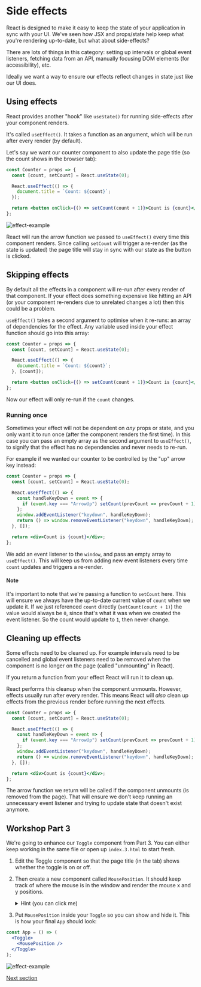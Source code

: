 # Side effects

React is designed to make it easy to keep the state of your application in sync with your UI. We've seen how JSX and props/state help keep what you're rendering up-to-date, but what about side-effects?

There are lots of things in this category: setting up intervals or global event listeners, fetching data from an API, manually focusing DOM elements (for accessibility), etc.

Ideally we want a way to ensure our effects reflect changes in state just like our UI does.

## Using effects

React provides another "hook" like `useState()` for running side-effects after your component renders.

It's called `useEffect()`. It takes a function as an argument, which will be run after every render (by default).

Let's say we want our counter component to also update the page title (so the count shows in the browser tab):

```jsx
const Counter = props => {
  const [count, setCount] = React.useState(0);

  React.useEffect(() => {
    document.title = `Count: ${count}`;
  });

  return <button onClick={() => setCount(count + 1)}>Count is {count}</button>;
};
```

![effect-example](https://user-images.githubusercontent.com/9408641/57864430-c9ecac00-77f3-11e9-8811-1242688c3e7d.gif)

React will run the arrow function we passed to `useEffect()` every time this component renders. Since calling `setCount` will trigger a re-render (as the state is updated) the page title will stay in sync with our state as the button is clicked.

## Skipping effects

By default all the effects in a component will re-run after every render of that component. If your effect does something expensive like hitting an API (or your component re-renders due to unrelated changes a lot) then this could be a problem.

`useEffect()` takes a second argument to optimise when it re-runs: an array of dependencies for the effect. Any variable used inside your effect function should go into this array:

```jsx
const Counter = props => {
  const [count, setCount] = React.useState(0);

  React.useEffect(() => {
    document.title = `Count: ${count}`;
  }, [count]);

  return <button onClick={() => setCount(count + 1)}>Count is {count}</button>;
};
```

Now our effect will only re-run if the `count` changes.

### Running once

Sometimes your effect will not be dependent on _any_ props or state, and you only want it to run once (after the component renders the first time). In this case you can pass an empty array as the second argument to `useEffect()`, to signify that the effect has no dependencies and never needs to re-run.

For example if we wanted our counter to be controlled by the "up" arrow key instead:

```jsx
const Counter = props => {
  const [count, setCount] = React.useState(0);

  React.useEffect(() => {
    const handleKeyDown = event => {
      if (event.key === "ArrowUp") setCount(prevCount => prevCount + 1);
    };
    window.addEventListener("keydown", handleKeyDown);
    return () => window.removeEventListener("keydown", handleKeyDown);
  }, []);

  return <div>Count is {count}</div>;
};
```

We add an event listener to the `window`, and pass an empty array to `useEffect()`. This will keep us from adding new event listeners every time `count` updates and triggers a re-render.

#### Note

It's important to note that we're passing a function to `setCount` here. This will ensure we always have the up-to-date current value of `count` when we update it. If we just referenced `count` directly (`setCount(count + 1)`) the value would always be `0`, since that's what it was when we created the event listener. So the count would update to `1`, then never change.

## Cleaning up effects

Some effects need to be cleaned up. For example intervals need to be cancelled and global event listeners need to be removed when the component is no longer on the page (called "unmounting" in React).

If you return a function from your effect React will run it to clean up.

React performs this cleanup when the component unmounts. However, effects usually run after every render. This means React will _also_ clean up effects from the previous render before running the next effects.

```jsx
const Counter = props => {
  const [count, setCount] = React.useState(0);

  React.useEffect(() => {
    const handleKeyDown = event => {
      if (event.key === "ArrowUp") setCount(prevCount => prevCount + 1);
    };
    window.addEventListener("keydown", handleKeyDown);
    return () => window.removeEventListener("keydown", handleKeyDown);
  }, []);

  return <div>Count is {count}</div>;
};
```

The arrow function we return will be called if the component unmounts (is removed from the page). That will ensure we don't keep running an unnecessary event listener and trying to update state that doesn't exist anymore.

## Workshop Part 3

We're going to enhance our `Toggle` component from Part 3. You can either keep working in the same file or open up `index.3.html` to start fresh.

1. Edit the Toggle component so that the page title (in the tab) shows whether the toggle is on or off.

1. Then create a new component called `MousePosition`. It should keep track of where the mouse is in the window and render the mouse x and y positions.

   <details>
   <summary>
   Hint (you can click me)
   </summary>

   You probably want to look at the [mousemove](https://developer.mozilla.org/en-US/docs/Web/API/Element/mousemove_event) event. Here are [all the properties available on mouse events](https://developer.mozilla.org/en-US/docs/Web/API/MouseEvent#Properties).

   </details>

1. Put `MousePosition` inside your `Toggle` so you can show and hide it. This is how your final `App` should look:

```jsx
const App = () => (
  <Toggle>
    <MousePosition />
  </Toggle>
);
```

![effect-example](https://user-images.githubusercontent.com/9408641/58380308-758dbd00-7fa7-11e9-8e93-cdc945530d55.gif)

[Next section](/05-transform-the-form)
